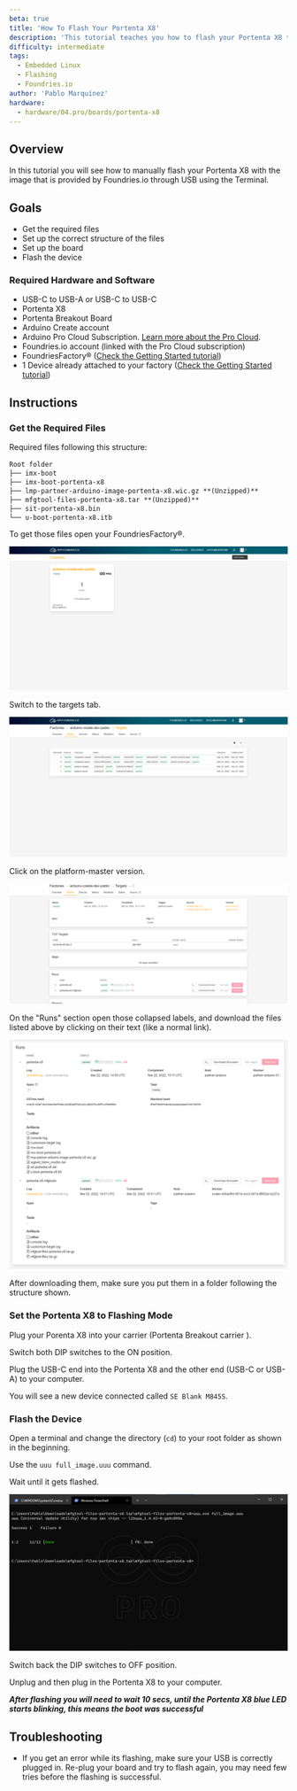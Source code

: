 ```yaml
---
beta: true
title: 'How To Flash Your Portenta X8'
description: 'This tutorial teaches you how to flash your Portenta X8 through USB'
difficulty: intermediate
tags:
  - Embedded Linux
  - Flashing
  - Foundries.io
author: 'Pablo Marquínez'
hardware:
  - hardware/04.pro/boards/portenta-x8
---
```


## Overview

In this tutorial you will see how to manually flash your Portenta X8 with the image that is provided by Foundries.io through USB using the Terminal.

## Goals

- Get the required files
- Set up the correct structure of the files
- Set up the board
- Flash the device

### Required Hardware and Software

- USB-C to USB-A or USB-C to USB-C
- Portenta X8
- Portenta Breakout Board <!-- or Portenta Max Carrier-->
- Arduino Create account
- Arduino Pro Cloud Subscription. [Learn more about the Pro Cloud](https://www.arduino.cc/pro/hardware/product/portenta-x8).
- Foundries.io account (linked with the Pro Cloud subscription)
- FoundriesFactory® ([Check the Getting Started tutorial](https://docs.arduino.cc/tutorials/portenta-x8/out-of-the-box))
- 1 Device already attached to your factory ([Check the Getting Started tutorial](https://docs.arduino.cc/tutorials/portenta-x8/out-of-the-box))
    
## Instructions

### Get the Required Files

Required files following this structure:

```
Root folder
├── imx-boot
├── imx-boot-portenta-x8
├── lmp-partner-arduino-image-portenta-x8.wic.gz **(Unzipped)**
├── mfgtool-files-portenta-x8.tar **(Unzipped)**
├── sit-portenta-x8.bin
└── u-boot-portenta-x8.itb
```

To get those files open your FoundriesFactory®.

![Foundries.io factories dashboard](assets/foundries-factories.png)

Switch to the targets tab.

![Foundries.io factory targets tab](assets/foundries-factories-targets.png)

Click on the platform-master version.

![Foundries.io tag dashboard](assets/foundries-factories-targets-dashboard.png)

On the "Runs" section open those collapsed labels, and download the files listed above by clicking on their text (like a normal link).

![Foundries.io target runs section](assets/foundries-factories-target-runs.png)

After downloading them, make sure you put them in a folder following the structure shown.

### Set the Portenta X8 to Flashing Mode

Plug your Porenta X8 into your carrier (Portenta Breakout carrier <!-- or Portenta Max Carrier-->).

Switch both DIP switches to the ON position.

Plug the USB-C end into the Portenta X8 and the other end (USB-C or USB-A) to your computer.

You will see a new device connected called `SE Blank M845S`.

### Flash the Device

Open a terminal and change the directory (`cd`) to your root folder as shown in the beginning.

Use the `uuu full_image.uuu` command.

Wait until it gets flashed.

![uuu tool flashing success output](assets/uuu-flashing-success.png)

Switch back the DIP switches to OFF position.

Unplug and then plug in the Portenta X8 to your computer.

***After flashing you will need to wait 10 secs, until the Portenta X8 blue LED starts blinking, this means the boot was successful***

## Troubleshooting

- If you get an error while its flashing, make sure your USB is correctly plugged in. Re-plug your board and try to flash again, you may need few tries before the flashing is successful.
